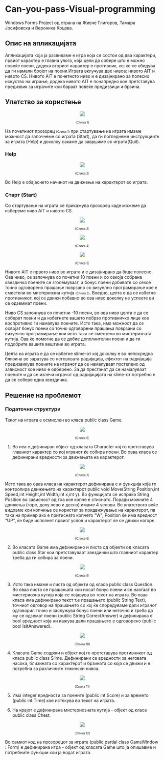 # Can-you-pass-Visual-programming
Windows Forms Project од страна на Живче Глигоров, Тамара Јосифовска и Верoника Коцева.


## Опис на апликацијата
Апликацијата која ја развивамe е игра која се состои од  два карактери, првиот карактер е главна улога, која цели да собере што е можно повеќе поени, додека вториот карактер е противник, кој ќе се обидува да ги намали бројот на поени.Играта вклучува две нивоа: нивото AIT и нивото CS. Нивото AIT е почетното ниво и е дизајнирано за полесно искуство на играње, додека нивото AIT е понапредно кое претставува предизвик за играчите кои бараат повеќе предизвици и брзина.

## Упатство за користење


<p align="center">
  <img src="./CYPVP/assets/ReadMe_images/start_menu.png" /
</p>

<p align="center" style="font-size: 10px"> (Слика 1)</p>

На почетниот прозорец <span style="font-size: 10px"> (Слика 1)</span> при стартување на играта имаме можност да започнеме со играта (Start), да ги погледнеме инструкциите за играта  (Help) и доколку сакаме да завршиме со играта(Quit).

### Help



<p align="center">
  <img src="./CYPVP/assets/ReadMe_images/help_menu.png" /
</p>
<p align="center" style="font-size: 10px"> (Слика 2)</p>

Во Help е обајаснето начинот на движење на карактерот во играта.

### Старт (Start)

Со стартување на играта се прикажува прозорец каде можеме да избереме ниво AIT и нивото CS.


<p align="center">
  <img src="./CYPVP/assets/ReadMe_images/class_menu.png" /
</p>
<p align="center" style="font-size: 10px"> (Слика 3)</p>


<p align="center">
  <img src="./CYPVP/assets/ReadMe_images/game_window.png" /
</p>
<p align="center" style="font-size: 10px"> (Слика 4)</p>
<p align="center">
  <img src="./CYPVP/assets/ReadMe_images/chest.png" /
</p>

<p style="font-size: 10px" align="center"> (Слика 5)</p>


Нивото AIT е првото ниво во играта и е дизајнирано да биде полесно. Ова ниво, се започнува со почетни 10 поени и со секоја собрана ѕвездичка поените се зголемуваат, а бонус поени добивате со секое точно одговорено прашање поврзано со визуелно програмирање кое е сместени во мистериозна кутија <span style="font-size: 10px"> (Слика 5)</span>. Воедно, целта е да се избегне противникот, кој се движи побавно во ова ниво доколку не успеете ви се одземмат поени.

Ниво CS започнува со  почетни -10 поени, во ова ниво целта е да се соберат поени и да избегнете вашето побрзо противничко лице кое воспротивно ги намалува поените. Исто така, има можност да се освојат бонус поени со точно одговорени прашања поврзани со визуелно програмирање кои исто така се сместени во мистеризната кутија. Ова ќе помогне да се добие дополнителни поени и да ги подобрите вашите вештини во играта.

Целта на играта е да се избегне slime-от кој доколку е во непосредна близина ве заразува со негововата радијација, ефектот на радијација предизвикува поените на играчот да се намалуваат постепено од зависност кое ниво е одберено.
За да престанат да се намалуваат поените и да се излечи играчот од радијацијата на slime-от потребно е да се собере една звездичка.

## Решение на проблемот

### Податочни структури

Текот на играта е осмислен во класа public class Game.

<p align="center" height="375px" width="410px">
  <img src="./CYPVP/assets/ReadMe_images/class-game.jpg" /
</p>

<p style="font-size: 10px" align="center"> (Слика 6)</p>

1. Во неа е дефиниран објект од класата Character кој го претставува главниот карактер со кој играчот ќе собира поени. Во оваа класа се дефинирани вредности за движењата на карактерот.

<p align="center" height="375px" width="410px">
  <img src="./CYPVP/assets/ReadMe_images/character-class.jpg" /
</p>

<p style="font-size: 10px" align="center"> (Слика 7)</p>

Исто така во оваа класа на карактерот дефинирана е и функција која го контролира движењето на карактерот public void Move(String Position,int Speed,int Height,int Width,int x,int y). Во функцијата се испраќа String Position во зависност од тоа кое копче е стиснато. Поради можните 4 движења (горе, долу лево и десно) имаме 4 услови. Во упатството веќе видовме кои копчиња се користат за придвижување на карактерот, па така на пример ако е притиснато копчето "W", Position ќе има вредност "UP", ќе биде исполнет првиот услов и карактерот ќе се движи нагоре.

<p align="center" height="375px" width="410px">
  <img src="./CYPVP/assets/ReadMe_images/function-move.png" /
</p>

<p style="font-size: 10px" align="center"> (Слика 8)</p>


2. Во класата Game има дефинирано и листа од објекти од класата public class Star кои претставуваат звездички што главниот карактер треба да ги собира за поени.

<p align="center" height="375px" width="410px">
  <img src="./CYPVP/assets/ReadMe_images/class-star.png" /
</p>

<p style="font-size: 10px" align="center"> (Слика 9)</p>

3. Исто така имаме и листа од објекти од класа public class Question. Во оваа листа се прашањата кои носат бонус поени и се наоѓаат во мистериозна кутија која се појавува во текот на играта. Во оваа класа има дефинирано текст т.е прашањето (public String Text), точниот одговор на прашањето со кој ќе споредуваме дали играчот одговорил точно и заслужува бонус поени или неточно и треба да му се одземат поени (public String CorrectAnswer) и дефинирана е bool вредност која ни кажува дали прашањето е одговорено (public bool IsItAnswered).

<p align="center" height="375px" width="410px">
  <img src="./CYPVP/assets/ReadMe_images/question-class.png" /
</p>

<p style="font-size: 10px" align="center"> (Слика 10)</p>

4. Класата Game содржи и објект кој го претставува противникот од класа public class Slime. Дефинирани се вредности за неговата насока, близината со карактерот и брзината со која се движи и е потребна за различните тежински нивоа.

<p align="center" height="375px" width="410px">
  <img src="./CYPVP/assets/ReadMe_images/slime-class.png" /
</p>

<p style="font-size: 10px" align="center"> (Слика 11)</p>

5. Има integer вредности за поените (public int Score) и за времето (public int Time) кое истекува во текот на играта.
   
6. На крајот е дефинирана мистериозната кутија - објект од класа  public class Chest.
<p align="center" height="375px" width="410px">
  <img src="./CYPVP/assets/ReadMe_images/chest-class.png" /
</p>

<p style="font-size: 10px" align="center"> (Слика 12)</p>

Во самиот код на прозорецот за играта (public partial class GameWindow : Form) е дефинирана игра - објект од класата Game што ја опишавме и потребните функции кои ја водат играта.
